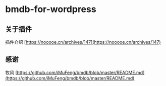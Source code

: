 # bmdb-for-wordpress

## 关于插件

插件介绍 [https://nooooe.cn/archives/147](https://nooooe.cn/archives/147)

## 感谢

牧风 [https://github.com/iMuFeng/bmdb/blob/master/README.md](https://github.com/iMuFeng/bmdb/blob/master/README.md)
